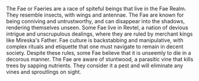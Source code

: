 The Fae or Faeries are a race of spiteful beings that live in the Fae Realm. They resemble insects, with wings and antennae. The Fae are known for being conniving and untrustworthy, and can disappear into the shadows, rendering themselves unseen.
Some Fae live in Revtel, a nation of devious intrigue and unscrupulous dealings, where they are ruled by merchant kings like Mireska's Father. Fae culture is backstabbing and manipulative, with complex rituals and etiquette that one must navigate to remain in decent society. Despite these rules, some Fae believe that it is unseemly to die in a decorous manner.
The Fae are aware of stuntwood, a parasitic vine that kills trees by sapping nutrients. They consider it a pest and will eliminate any vines and sproutlings on sight.
